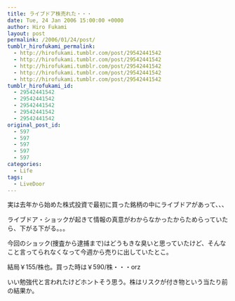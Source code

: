 ```yaml
---
title: ライブドア株売れた・・・
date: Tue, 24 Jan 2006 15:00:00 +0000
author: Hiro Fukami
layout: post
permalink: /2006/01/24/post/
tumblr_hirofukami_permalink:
  - http://hirofukami.tumblr.com/post/29542441542
  - http://hirofukami.tumblr.com/post/29542441542
  - http://hirofukami.tumblr.com/post/29542441542
  - http://hirofukami.tumblr.com/post/29542441542
  - http://hirofukami.tumblr.com/post/29542441542
tumblr_hirofukami_id:
  - 29542441542
  - 29542441542
  - 29542441542
  - 29542441542
  - 29542441542
original_post_id:
  - 597
  - 597
  - 597
  - 597
  - 597
categories:
  - Life
tags:
  - LiveDoor
---
```

<div class="section">
  <p>
    実は去年から始めた株式投資で最初に買った銘柄の中にライブドアがあって、、、
  </p>
  
  <p>
    ライブドア・ショックが起きて情報の真意がわからなかったからためらっていたら、下がる下がる。。。
  </p>
  
  <p>
    今回のショック(捜査から逮捕まで)はどうもきな臭いと思っていたけど、そんなこと言ってられなくなって今週から売りに出していたとこ。
  </p>
  
  <p>
    結局￥155/株也。買った時は￥590/株・・・orz
  </p>
  
  <p>
    いい勉強代と言われたけどホントそう思う。株はリスクが付き物という当たり前の結果か。
  </p>
</div>